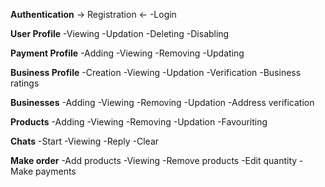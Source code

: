 **Authentication**
-> Registration <-
-Login

**User Profile**
-Viewing
-Updation
-Deleting
-Disabling

**Payment Profile**
-Adding
-Viewing 
-Removing
-Updating

**Business Profile**
-Creation
-Viewing
-Updation
-Verification
-Business ratings

**Businesses**
-Adding
-Viewing
-Removing
-Updation
-Address verification

**Products**
-Adding
-Viewing
-Removing
-Updation
-Favouriting

**Chats**
-Start
-Viewing
-Reply
-Clear

**Make order**
-Add products
-Viewing
-Remove products
-Edit quantity
-Make payments
